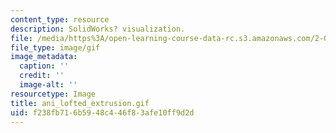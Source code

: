 ```yaml
---
content_type: resource
description: SolidWorks? visualization.
file: /media/https%3A/open-learning-course-data-rc.s3.amazonaws.com/2-000-how-and-why-machines-work-spring-2002/f238fb716b5948c446f83afe10ff9d2d_ani_lofted_extrusion.gif
file_type: image/gif
image_metadata:
  caption: ''
  credit: ''
  image-alt: ''
resourcetype: Image
title: ani_lofted_extrusion.gif
uid: f238fb71-6b59-48c4-46f8-3afe10ff9d2d
---
```

